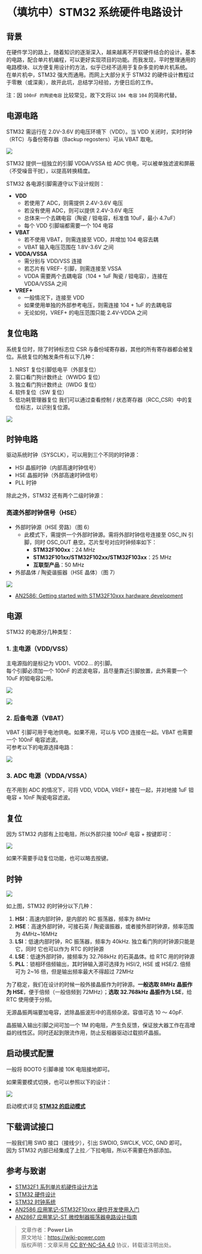 # （填坑中）STM32 系统硬件电路设计

## 背景

在硬件学习的路上，随着知识的逐渐深入，越来越离不开软硬件结合的设计。基本的电路，配合单片机编程，可以更好实现项目的功能。而我发现，平时整理通用的电路模块、以方便复用设计的方法，似乎已经不适用于复杂多变的单片机系统。  
在单片机中，STM32 强大而通用。而网上大部分关于 STM32 的硬件设计教程过于零散（或深奥），故开此坑，总结学习经验，方便日后的工作。

注：因 `100nF 的陶瓷电容` 比较常见，故下文将以 `104 电容` `104` 的简称代替。

## 电源电路

STM32 需运行在 2.0V-3.6V 的电压环境下（VDD）。当 VDD 关闭时，实时时钟（RTC）与备份寄存器（Backup regosters）可从 VBAT 取电。

![](https://wiki-media-1253965369.cos.ap-guangzhou.myqcloud.com/img/20200223195956.png)

STM32 提供一组独立的引脚 VDDA/VSSA 给 ADC 供电，可以被单独滤波和屏蔽（不受噪音干扰），以提高转换精度。

STM32 各电源引脚需遵守以下设计规则：

- **VDD**
  - 若使用了 ADC，则需提供 2.4V-3.6V 电压
  - 若没有使用 ADC，则可以提供 2.4V-3.6V 电压
  - 总体来一个去耦电容（陶瓷 / 钽电容，标准值 10uF，最小 4.7uF）
  - 每个 VDD 引脚端都需要一个 104 电容
- **VBAT**
  - 若不使用 VBAT，则需连接至 VDD，并增加 104 电容去耦
  - VBAT 输入电压范围在 1.8V-3.6V 之间
- **VDDA/VSSA**
  - 需分别与 VDD/VSS 连接
  - 若芯片有 VREF- 引脚，则需连接至 VSSA
  - VDDA 需要两个去耦电容（104 + 1uF 陶瓷 / 钽电容），连接在 VDDA/VSSA 之间
- **VREF+**
  - 一般情况下，连接至 VDD
  - 如果使用单独的外部参考电压，则需连接 104 + 1uF 的去耦电容
  - 无论如何，VREF+ 的电压范围只能 2.4V-VDDA 之间

## 复位电路

系统复位时，除了时钟标志位 CSR 与备份域寄存器，其他的所有寄存器都会被复位。系统复位的触发条件有以下几种：

1. NRST 复位引脚低电平（外部复位）
2. 窗口看门狗计数终止（WWDG 复位）
3. 独立看门狗计数终止（IWDG 复位）
4. 软件复位（SW 复位）
5. 低功耗管理器复位
   我们可以通过查看控制 / 状态寄存器（RCC_CSR）中的复位标志，以识别复位源。

![](https://wiki-media-1253965369.cos.ap-guangzhou.myqcloud.com/img/20200223205021.png)

## 时钟电路

驱动系统时钟（SYSCLK），可以用到三个不同的时钟源：

- HSI 晶振时钟（内部高速时钟信号）
- HSE 晶振时钟（外部高速时钟信号）
- PLL 时钟

除此之外，STM32 还有两个二级时钟源：

### 高速外部时钟信号（HSE）

- 外部时钟源（HSE 旁路）（图 6）
  - 此模式下，需提供一个外部时钟源。需将外部时钟信号连接至 OSC_IN 引脚，同时 OSC_OUT 悬空。芯片型号对应时钟频率如下：
    - **STM32F100xx**：24 MHz
    - **STM32F101xx/STM32F102xx/STM32F103xx**：25 MHz
    - **互联型产品**：50 MHz
- 外部晶体 / 陶瓷谐振器（HSE 晶体）（图 7）

![](https://wiki-media-1253965369.cos.ap-guangzhou.myqcloud.com/img/20200223212710.png)

- [AN2586: Getting started with STM32F10xxx hardware development](https://www.st.com/content/ccc/resource/technical/document/application_note/6c/a3/24/49/a5/d4/4a/db/CD00164185.pdf/files/CD00164185.pdf/jcr:content/translations/en.CD00164185.pdf)

## 电源

STM32 的电源分几种类型：

### 1. 主电源（VDD/VSS）

主电源指的是标记为 VDD1、VDD2... 的引脚。  
每个引脚必须加一个 100nF 的滤波电容，且尽量靠近引脚放置，此外需要一个 10uF 的钽电容公用。

![](https://wiki-media-1253965369.cos.ap-guangzhou.myqcloud.com/img/20200605163136.png)

![](https://wiki-media-1253965369.cos.ap-guangzhou.myqcloud.com/img/20200605163204.png)

### 2. 后备电源（VBAT）

VBAT 引脚可用于电池供电。如果不用，可以与 VDD 连接在一起。VBAT 也需要一个 100nF 电容滤波。  
可参考以下的电源选择电路：

![](https://wiki-media-1253965369.cos.ap-guangzhou.myqcloud.com/img/20200605163337.jpg)

### 3. ADC 电源（VDDA/VSSA）

在不用到 ADC 的情况下，可将 VDD, VDDA, VREF+ 接在一起，并对地接 1uF 钽电容 + 10nF 陶瓷电容滤波。

## 复位

因为 STM32 内部有上拉电阻，所以外部只接 100nF 电容 + 按键即可：

![](https://wiki-media-1253965369.cos.ap-guangzhou.myqcloud.com/img/20200605163429.png)

如果不需要手动复位功能，也可以略去按键。

## 时钟

![](https://wiki-media-1253965369.cos.ap-guangzhou.myqcloud.com/img/20200605155729.png)

如上图，STM32 的时钟分以下几种：

1. **HSI**：高速内部时钟，是内部的 RC 振荡器，频率为 8MHz
2. **HSE**：高速外部时钟，可接石英 / 陶瓷谐振器，或者接外部时钟源，频率范围为 4MHz~16MHz
3. **LSI**：低速内部时钟，RC 振荡器，频率为 40kHz. 独立看门狗的时钟源只能是它，同时 它也可以作为 RTC 的时钟源
4. **LSE**：低速外部时钟，接频率为 32.768kHz 的石英晶体。给 RTC 用的时钟源
5. **PLL**：锁相环倍频输出，其时钟输入源可选择为 HSI/2, HSE 或 HSE/2. 倍频可为 2~16 倍，但是输出频率最大不得超过 72MHz

为了稳定，我们在设计的时候一般外接晶振作为时钟源。**一般选取 8MHz 晶振作为 HSE**，便于倍频（一般倍频到 72MHz）；**选取 32.768kHz 晶振作为 LSE**，给 RTC 使用便于分频。

无源晶振两端要加电容，滤除晶振波形中的高频杂波。容值可选 10 ～ 40pF.

晶振输入输出引脚之间可加一个 1M 的电阻，产生负反馈，保证放大器工作在高增益的线性区。同时还起到限流作用，防止反相器驱动过载损坏晶振。

## 启动模式配置

一般将 BOOT0 引脚串接 10K 电阻接地即可。

如果需要模式切换，也可以参照以下的设计：

![](https://wiki-media-1253965369.cos.ap-guangzhou.myqcloud.com/img/20200605163537.png)

启动模式详见 [**STM32 的启动模式**](https://wiki-power.com/post/%E5%B5%8C%E5%85%A5%E5%BC%8F%E5%BC%80%E5%8F%91/STM32%E7%9A%84%E5%90%AF%E5%8A%A8%E6%A8%A1%E5%BC%8F.html)

## 下载调试接口

一般我们用 SWD 接口（接线少），引出 SWDIO, SWCLK, VCC, GND 即可。  
因为 STM32 内部已经集成了上拉／下拉电阻，所以不需要在外部添加。

## 参考与致谢

- [STM32F1 系列单片机硬件设计方法](https://blog.csdn.net/Creative_Team/article/details/80006705?utm_medium=distribute.pc_relevant.none-task-blog-BlogCommendFromMachineLearnPai2-7&depth_1-utm_source=distribute.pc_relevant.none-task-blog-BlogCommendFromMachineLearnPai2-7)
- [STM32 硬件设计](https://cedar-renjun.github.io/2015/12/12/STM32-Hardware-Design/)
- [STM32 时钟系统](http://blog.chinaunix.net/uid-24219701-id-4081961.html)
- [AN2586 应用笔记-STM32F10xxx 硬件开发使用入门](https://wiki-media-1253965369.cos.ap-guangzhou.myqcloud.com/doc/AN2586%E5%BA%94%E7%94%A8%E7%AC%94%E8%AE%B0-STM32F10xxx%E7%A1%AC%E4%BB%B6%E5%BC%80%E5%8F%91%E4%BD%BF%E7%94%A8%E5%85%A5%E9%97%A8.pdf)
- [AN2867 应用笔记-ST 微控制器振荡器电路设计指南](https://wiki-media-1253965369.cos.ap-guangzhou.myqcloud.com/doc/AN2867%E5%BA%94%E7%94%A8%E7%AC%94%E8%AE%B0-ST%E5%BE%AE%E6%8E%A7%E5%88%B6%E5%99%A8%E6%8C%AF%E8%8D%A1%E5%99%A8%E7%94%B5%E8%B7%AF%E8%AE%BE%E8%AE%A1%E6%8C%87%E5%8D%97.pdf)

> 文章作者：**Power Lin**  
> 原文地址：<https://wiki-power.com>  
> 版权声明：文章采用 [CC BY-NC-SA 4.0](https://creativecommons.org/licenses/by/4.0/deed.zh) 协议，转载请注明出处。
